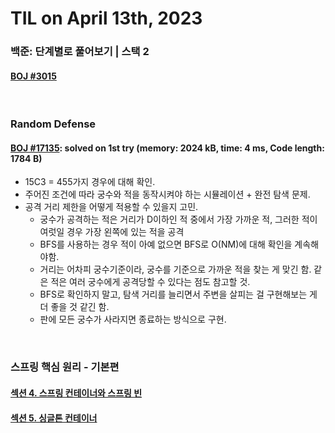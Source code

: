 # **TIL on April 13th, 2023**
### 백준: 단계별로 풀어보기 | 스택 2
#### [BOJ #3015](../../../Problem%20Solving/boj/Stack/3015-04-11-2023.cpp)

<br>

### Random Defense
#### [BOJ #17135](../../../Problem%20Solving/boj/random%20defense/17135-04-13-2023.cpp): solved on 1st try (memory: 2024 kB, time: 4 ms, Code length: 1784 B)
* 15C3 = 455가지 경우에 대해 확인.
* 주어진 조건에 따라 궁수와 적을 동작시켜야 하는 시뮬레이션 + 완전 탐색 문제.
* 공격 거리 제한을 어떻게 적용할 수 있을지 고민.
  - 궁수가 공격하는 적은 거리가 D이하인 적 중에서 가장 가까운 적, 그러한 적이 여럿일 경우 가장 왼쪽에 있는 적을 공격
  - BFS를 사용하는 경우 적이 아예 없으면 BFS로 O(NM)에 대해 확인을 계속해야함.
  - 거리는 어차피 궁수기준이라, 궁수를 기준으로 가까운 적을 찾는 게 맞긴 함. 같은 적은 여러 궁수에게 공격당할 수 있다는 점도 참고할 것.
  - BFS로 확인하지 말고, 탐색 거리를 늘리면서 주변을 살피는 걸 구현해보는 게 더 좋을 것 같긴 함.
  - 판에 모든 궁수가 사라지면 종료하는 방식으로 구현.
<br>

### 스프링 핵심 원리 - 기본편
#### [섹션 4. 스프링 컨테이너와 스프링 빈](../../../Library%20and%20Framework/spring/Lecture-02/ch-04-04-12-2023.md)
#### [섹션 5. 싱글톤 컨테이너](../../../Library%20and%20Framework/spring/Lecture-02/ch-05-04-13-2023.md)